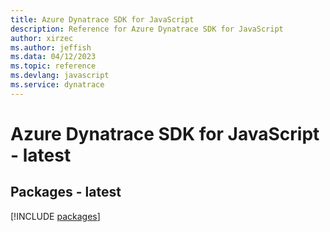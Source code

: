 ```yaml
---
title: Azure Dynatrace SDK for JavaScript
description: Reference for Azure Dynatrace SDK for JavaScript
author: xirzec
ms.author: jeffish
ms.data: 04/12/2023
ms.topic: reference
ms.devlang: javascript
ms.service: dynatrace
---
```

# Azure Dynatrace SDK for JavaScript - latest
## Packages - latest
[!INCLUDE [packages](dynatrace-index.md)]